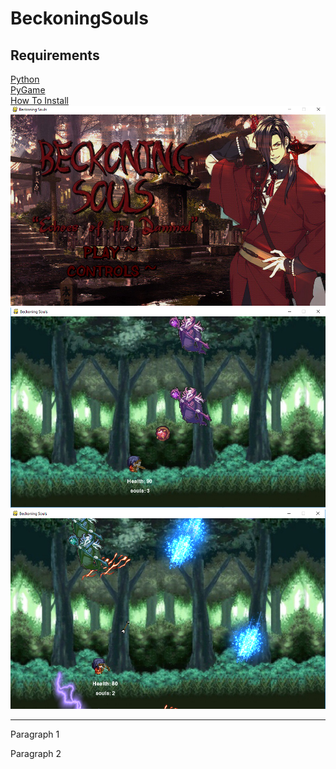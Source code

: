 # BeckoningSouls

<h2>Requirements</h2>
<a href="https://www.python.org/downloads/">Python</a><br>
<a href="https://www.lfd.uci.edu/~gohlke/pythonlibs/#pygame">PyGame</a><br>
<a href="https://www.youtube.com/watch?v=_GikMdhAhv0&t=58s">How To Install</a><br>

<img src="https://github.com/biswasprianka/BeckoningSouls/blob/master/TitleSceeneen.png">
<img src="https://github.com/biswasprianka/BeckoningSouls/blob/master/level22.png">
<img src="https://github.com/biswasprianka/BeckoningSouls/blob/master/level33.png">

<hr>
<p>
Paragraph 1
</p>
<p>
Paragraph 2
</p>
